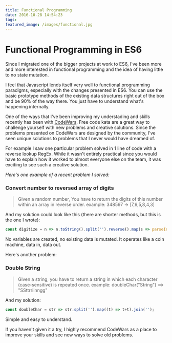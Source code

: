 ```yaml
---
title: Functional Programming
date: 2016-10-28 14:54:23
tags:
featured_image: /images/functional.jpg
---
```


# Functional Programming in ES6

Since I migrated one of the bigger projects at work to ES6, I've been more and more interested in functional programming and the idea of having little to no state mutation.

I feel that Javascript lends itself very well to functional programming paradigms, especially with the changes presented in ES6. You can use the basic prototype methods of the existing data structures right out of the box and be 90% of the way there. You just have to understand what's happening internally.

One of the ways that I've been improving my understading and skills recently has been with [CodeWars](https://www.codewars.com). Free code kata are a great way to challenge yourself with new problems and creative solutions. Since the problems presented on CodeWars are designed by the community, I've seen unique solutions to problems that I never would have dreamed of.

For example I saw one particular problem solved in 1 line of code with a reverse lookup RegEx. While it wasn't entirely practical since you would have to explain how it worked to almost everyone else on the team, it was exciting to see such a creative solution.

_Here's one example of a recent problem I solved:_


### Convert number to reversed array of digits
<blockquote>Given a random number, You have to return the digits of this number within an array in reverse order.
example: 348597 -> [7,9,5,8,4,3]</blockquote>


And my solution could look like this (there are shorter methods, but this is the one I wrote):

```js
const digitize = n => n.toString().split('').reverse().map(s => parseInt(s));
```


No variables are created, no existing data is mutated. It operates like a coin machine, data in, data out.



Here's another problem:

### Double String

<blockquote>Given a string, you have to return a string in which each character (case-sensitive) is repeated once.
example: doubleChar("String") ==> "SSttrriinngg"</blockquote>

And my solution:

```js
const doubleChar = str => str.split('').map((t) => t+t).join('');
```


Simple and easy to understand.

If you haven't given it a try, I highly recommend CodeWars as a place to improve your skills and see new ways to solve old problems.
